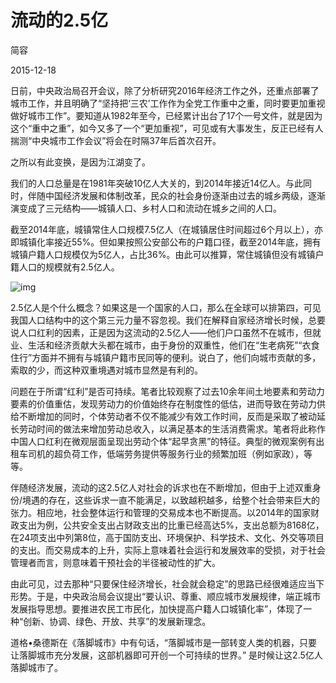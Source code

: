 # 流动的2.5亿

简容

2015-12-18 

日前，中央政治局召开会议，除了分析研究2016年经济工作之外，还重点部署了城市工作，并且明确了“坚持把‘三农’工作作为全党工作重中之重，同时要更加重视做好城市工作”。要知道从1982年至今，已经累计出台了17个一号文件，就是因为这个“重中之重”，如今又多了一个“更加重视”，可见或有大事发生，反正已经有人揣测“中央城市工作会议”将会在时隔37年后首次召开。



之所以有此变换，是因为江湖变了。



我们的人口总量是在1981年突破10亿人大关的，到2014年接近14亿人。与此同时，伴随中国经济发展和体制改革，民众的社会身份逐渐由过去的城乡两级，逐渐演变成了三元结构——城镇人口、乡村人口和流动在城乡之间的人口。



截至2014年底，城镇常住人口规模7.5亿人（在城镇居住时间超过6个月以上），亦即城镇化率接近55%。但如果按照公安部公布的户籍口径，截至2014年底，拥有城镇户籍人口规模仅为5亿人，占比36%。由此可以推算，常住城镇但没有城镇户籍人口的规模就有2.5亿人。



![img](http://image.thepaper.cn/www/image/4/701/849.jpg)

2.5亿人是个什么概念？如果这是一个国家的人口，那么在全球可以排第四，可见我国人口结构中的这个第三元力量不容忽视。我们在解释自家经济增长时候，总要说人口红利的因素，正是因为这流动的2.5亿人——他们户口虽然不在城市，但就业、生活和经济贡献大头都在城市，由于身份的双重性，他们在“生老病死”“衣食住行”方面并不拥有与城镇户籍市民同等的便利。说白了，他们向城市贡献的多，索取的少，而这种双重境遇对城市显然是有利的。



问题在于所谓“红利”是否可持续。笔者比较观察了过去10余年间土地要素和劳动力要素的价值重估，发现劳动力的价值始终存在制度性的低估，进而导致在劳动力供给不断增加的同时，个体劳动者不仅不能减少有效工作时间，反而是采取了被动延长劳动时间的做法来增加劳动总收入，以满足基本的生活消费需求。笔者将此称作中国人口红利在微观层面呈现出劳动个体“起早贪黑”的特征。典型的微观案例有出租车司机的超负荷工作，低端劳务提供等服务行业的频繁加班（例如家政），等等。



伴随经济发展，流动的这2.5亿人对社会的诉求也在不断增加，但由于上述双重身份/境遇的存在，这些诉求一直不能满足，以致越积越多，给整个社会带来巨大的张力。相应地，社会整体运行和管理的交易成本也不断提高。以2014年的国家财政支出为例，公共安全支出占财政支出的比重已经高达5%，支出总额为8168亿，在24项支出中列第8位，高于国防支出、环境保护、科学技术、文化、外交等项目的支出。而交易成本的上升，实际上意味着社会运行和发展效率的受损，对于社会管理者而言，则意味着干预社会的半径被动性的扩大。



由此可见，过去那种“只要保住经济增长，社会就会稳定”的思路已经很难适应当下形势。于是，中央政治局会议提出“要认识、尊重、顺应城市发展规律，端正城市发展指导思想。要推进农民工市民化，加快提高户籍人口城镇化率”，体现了一种“创新、协调、绿色、开放、共享”的发展新理念。 



道格•桑德斯在《落脚城市》中有句话，“落脚城市是一部转变人类的机器，只要让落脚城市充分发展，这部机器即可开创一个可持续的世界。” 是时候让这2.5亿人落脚城市了。